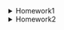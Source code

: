 <details>
  <summary>Homework1</summary>

# Design Patterns

## Mediator Design Pattern
###  Message Dispatching System
This project is an implementation of the Mediator pattern with a simple message dispatching system.

- **User**: The User interface defines two methods: send and receive. The send method is used to send a message, while the receive method is used to receive a message.
- **OnSiteStudent**: The OnSiteStudent class represents a student who is physically present in the class. This class implements the User interface and defines the behavior of a user in the messaging system.
- **RemoteStudent**: The RemoteStudent class represents a student who is attending the class remotely. This class also implements the User interface and defines the behavior of a user in the messaging system.
- **Dispatcher**: The Dispatcher interface defines the methods that the mediator object must implement to be able to control communication between the users. The sendMessage method is used to send messages to users, while the addUser method is used to add a new user to the messaging system.
- **DispatcherMediator**: The DispatcherMediator class is the mediator object that controls communication between the users. It implements the Dispatcher interface and maintains a list of all users in the messaging system. The sendMessage method of this class sends a message to all users in the system except for the sender of the message.

### Usage
To use this messaging system, create an instance of the DispatcherMediator class. Then, create instances of the OnSiteStudent and RemoteStudent classes and pass them to the addUser method of the DispatcherMediator object. The OnSiteStudent and RemoteStudent classes represent the users of the messaging system. To send a message, call the send method on a user object, passing in the message as an argument. The message will be sent to all users in the messaging system except for the sender. The receive method of the user object is called when a message is received.
**Here is an example**:

```java
DispatcherMediator dispatcherMediator = new DispatcherMediator();

User onSiteStudentA = new OnSiteStudent("On-site Student A", dispatcherMediator);
User onSiteStudentB = new OnSiteStudent("On-site Student B", dispatcherMediator);
User remoteStudentA = new RemoteStudent("Remote Student A", dispatcherMediator);
User remoteStudentB = new RemoteStudent("Remote Student B", dispatcherMediator);

dispatcherMediator.addUser(onSiteStudentA);
dispatcherMediator.addUser(onSiteStudentB);
dispatcherMediator.addUser(remoteStudentA);
dispatcherMediator.addUser(remoteStudentB);

onSiteStudentA.send("Hi remote, how is going?");
remoteStudentA.send("Hi, great. I have lots of things to do, how about you?");
onSiteStudentB.send("It similar");
```

**The above code will output**:

```java
On-site Student A sends: Hi remote, how is going?
On-site Student B received : Hi remote, how is going?
Remote Student A received : Hi remote, how is going?
Remote Student B received : Hi remote, how is going?
Remote Student A send : Hi, great. I have lots of things to do, how about you?
On-site Student A received : Hi, great. I have lots of things to do, how about you?
On-site Student B received : Hi, great. I have lots of things to do, how about you?
Remote Student B received : Hi, great. I have lots of things to do, how about you?
On-site Student B sends: It similar
On-site Student A received : It similar
Remote Student A received : It similar
Remote Student B received : It similar
```

### Class Diagram
![mediator](https://user-images.githubusercontent.com/80326351/234931586-5e1468ca-9b24-46ce-93ce-d078745f8bc1.png)

## State Design Pattern
### User Filter
This Java project provides functionality for filtering a list of users by either their name or age. The project consists of the following classes:

- **User**: a class representing a user with a name and an age
- **State**: an interface defining the filter method and getStatus method
- **FilterByAge**: a class implementing the State interface and filtering users by their age
- **FilterByName**: a class implementing the State interface and filtering users by their name
- **Context**: a class defining the state and providing a method for filtering users

### Usage
To use the User Filter, you can create a list of users and use the Context class to filter them by name or age.
**Here is an example**:

```java
List<User> users = new ArrayList<>();
users.add(new User("Alice", 25));
users.add(new User("Bob", 30));
users.add(new User("Charlie", 25));

Context context = new Context();
context.setState(new FilterByName());
context.filterUsers(users, "Bob"); 
```
**The above code will output**:
```java
Filtered users by name:
User{name='Bob', age=30}
```

Similarly, you can filter the list of users by age:
```java
context.setState(new FilterByAge());
context.filterUsers(users, "25");
```
**The above code will output**:
```java
Filtered users by age:
User{name='Alice', age=25}
User{name='Charlie', age=25}
```
### Class Diagram
![state](https://user-images.githubusercontent.com/80326351/234932243-961cf4a2-5a8c-4bf2-9213-166fde74a598.png)


## Observer Design Pattern
### News Agency Subscription System
This Java project demonstrates the Observer pattern, which defines a one-to-many dependency between objects so that when one object changes state, all its dependents are notified and updated automatically.

- **Subscribe**: This interface defines a method for sending notifications.
- **EmailSubscribe**: This class implements the Subscribe interface and sends notifications via email.
- **SmsSubscribe**: This class implements the Subscribe interface and sends notifications via SMS.
- **Observer**: This interface defines methods for subscribing, unsubscribing, and sending notifications.
- **NewsAgency**: This class implements the Observer interface and keeps track of all the subscribers. It sends notifications to all subscribers when a news item is available.

### Usage
To use this project, you can create an instance of the NewsAgency class and then add subscribers using the subscribe method. You can remove subscribers using the unSubscribe method. To send notifications to all subscribers, use the sendNotifications method.
**Here is an example**:

```java
// Create a news agency
NewsAgency newsAgency = new NewsAgency();

// Create subscribers
Subscribe emailSubscribe = new EmailSubscribe("John");
Subscribe smsSubscribe = new SmsSubscribe("Jane");

// Subscribe to news agency
newsAgency.subscribe(emailSubscribe);
newsAgency.subscribe(smsSubscribe);

// Send notifications to subscribers
newsAgency.sendNotifications();

// Unsubscribe from news agency
newsAgency.unSubscribe(emailSubscribe);

// Send notifications to remaining subscribers
newsAgency.sendNotifications();
```
**The above code will output**:
```java
John received an SMS from the news agency.
Jane received an email from the news agency.

Jane received an email from the news agency.
```

### Class Diagram
![observer](https://user-images.githubusercontent.com/80326351/234931996-53922858-3b62-455a-a68c-f3226f033c46.png)

## Proxy Design Pattern
### Bank Account Debit System
This project demonstrates the use of the proxy design pattern to implement a debit system for a bank account.

- **BankAccount**: This interface declares the debit() method that is implemented by the SavingAccount and DebitCardProxy classes.
- **SavingAccount**: This class implements the BankAccount interface and contains the account balance as an integer. It also has a validate() method that checks if the balance is enough to withdraw 5 TL. The debit() method of this class withdraws 5 TL from the account balance if it is valid, otherwise it prints a message that there is not enough balance.
- **DebitCardProxy**:This class implements the BankAccount interface and acts as a proxy for a SavingAccount instance. Its debit() method calls the debit() method of the SavingAccount instance passed in the constructor.

### Usage
To use the debit system, create an instance of the SavingAccount class with an initial balance, and then create an instance of the DebitCardProxy class with the SavingAccount instance as a parameter. Finally, call the debit() method on the DebitCardProxy instance to withdraw 5 TL from the account balance.
**Here is an example**:
```java
BankAccount bankAccount = new DebitCardProxy(new SavingAccount(50));
bankAccount.debit();
```
**The above code will output**:
```java
5 TL withdrawn from SavingAccount
```

### Class Diagram
![proxy](https://user-images.githubusercontent.com/80326351/234932506-6bbec96c-e98e-4f1a-ad86-67db8b95277b.png)

## Strategy Design Pattern
### Shopping Cart Payment System
This project is a simple implementation of a shopping cart that allows users to add and remove items, calculate the total amount, and pay using different payment strategies.

- **Item**: The Item class represents a product that can be added to the shopping cart. It has two attributes: upcCode (a unique identifier for the product) and price (the price of the product). It has a constructor that takes these two attributes and a toString method that returns a string representation of the object.
- **PaymentStrategy**:The PaymentStrategy interface represents the payment strategy that will be used to pay for the items in the shopping cart. It has a single method pay that takes the total amount to be paid as an argument.
- **CreditCardStrategy**:The CreditCardStrategy class is an implementation of the PaymentStrategy interface that represents paying with a credit card. It has four attributes: name (the name of the cardholder), cardNumber (the card number), cvv (the security code on the back of the card), and dateOfExpiry (the expiration date of the card). It has a constructor that takes these four attributes and an implementation of the pay method that prints a message to the console indicating that the payment was made with a credit card.
- **PaypalStrategy**:The PaypalStrategy class is another implementation of the PaymentStrategy interface that represents paying with Paypal. It has two attributes: emailId (the email address associated with the Paypal account) and password (the password for the Paypal account). It has a constructor that takes these two attributes and an implementation of the pay method that prints a message to the console indicating that the payment was made with Paypal.
- **ShoppingCart**:The ShoppingCart class represents the shopping cart. It has a list of Item objects, and methods for adding and removing items from the cart, calculating the total amount of the items in the cart, and paying for the items using a payment strategy.

### Usage
To use this project, simply create instances of the Item class and add them to an instance of the ShoppingCart class. To pay for the items in the cart, create an instance of the CreditCardStrategy or PaypalStrategy class (depending on which payment method you want to use) and pass it to the pay method of the ShoppingCart class.

**Here is an example**:
```java
 Item item1 = new Item("upcCode001", 250);
Item item2 = new Item("upcCode002", 150);
Item item3 = new Item("upcCode003", 100);

ShoppingCart cart = new ShoppingCart();
cart.addItem(item1);
cart.addItem(item2);
cart.addItem(item3);

cart.pay(new CreditCardStrategy("Pelin","1234567891234567", "123","09/28"));

cart.removeItem(item3);
cart.pay(new PaypalStrategy("myemail@gmail.com", "mysecretpassword"));
```
**The above code will output**:
```java
item added: Item{upCode='upcCode001', price=250}
item added: Item{upCode='upcCode002', price=150}
item added: Item{upCode='upcCode003', price=100}
Paid with Credit Card: 500
item deleted: Item{upCode='upcCode003', price=100}
paid with paypal: 400
```
### Class Diagram
![strategy](https://user-images.githubusercontent.com/80326351/234932662-73861195-a97a-4e41-b621-4e4bf8b5a22f.png)

</details>

<details>
<summary>Homework2</summary>

# Book Management System
This is a simple Book Management System which allows to manage books and authors information. The system uses a RESTful API to communicate between the server and the client. The server side of this system is built with Spring Boot and MongoDB.

**Technologies**
- Java 11
- Spring Boot
- Spring Data MongoDB
- MapStruct
- Lombok
- Docker

### API Endpoints
#### Authors
* **Get all authors**

```bash
GET /authors
```
Returns a list of all authors.

* **Create an author**
```bash
POST /authors
```
Creates a new author with the given name.

* **Get a single author**
```bash
GET /authors/{id}
```
Returns the author with the given ID.

* **Update an author**
```bash
PUT /authors/{id}
```
Updates the name of the author with the given ID.

* **Delete an author**
```bash
DELETE /authors/{id}
```
Deletes the author with the given ID and all of their associated books.

#### Books
* **Get all books**
```bash
GET /books
```
Returns a list of all books.

* **Create a book**
```bash
POST /books
```
Creates a new book with the given name, release year, and author ID.

* **Get books by author**
```bash
GET /books?authorId={authorId}
```
Returns a list of all books written by the author with the given ID.

* **Get a single book**
```bash
GET /books/{id}
```
Returns the book with the given ID.

* **Update a book's name and release year**
```bash
PUT /books/{id}
```
Updates the name and release year of the book with the given ID.

* **Delete a book**
```bash
DELETE /books/{id}
```
Deletes the book with the given ID.

</details>